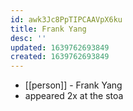 ```yaml
---
id: awk3Jc8PpTIPCAAVpX6ku
title: Frank Yang
desc: ''
updated: 1639762693849
created: 1639762693849
---
```



- [[person]] - Frank Yang
- appeared 2x at the stoa
